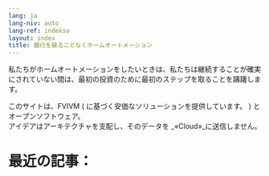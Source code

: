 ```yaml
---
lang: ja
lang-niv: auto
lang-ref: indekso
layout: index
title: 銀行を破ることなくホームオートメーション
---
```

私たちがホームオートメーションをしたいときは、私たちは継続することが確実にされていない間は、最初の投資のために最初のステップを取ることを躊躇します。 

このサイトは、FVIVM   ( に基づく安価なソリューションを提供しています。 )  とオープンソフトウェア。  
アイデアはアーキテクチャを支配し、そのデータを  _«Cloud»_に送信しません。  


# 最近の記事：
